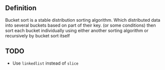 ## Definition
Bucket sort is a stable distribution sorting algorithm.
Which distributed data into several buckets based on part of their key. (or some conditions)
then sort each bucket individually using either another sorting algorithm or recursively by bucket sort itself
## TODO
* Use `linkedlist` instead of `slice` 